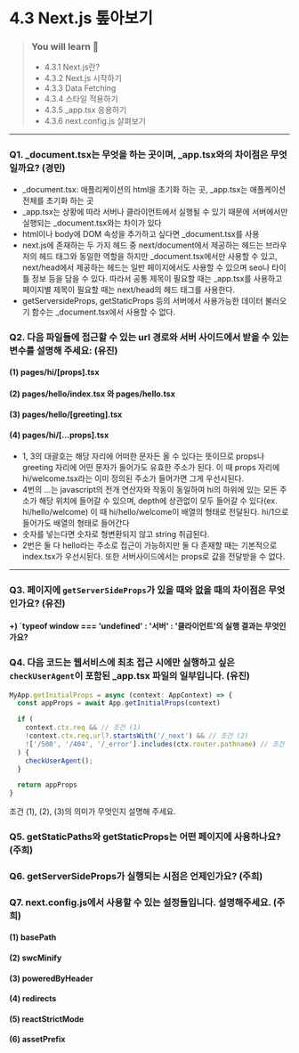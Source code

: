 # 4.3 Next.js 톺아보기

> ### You will learn 📝
>- 4.3.1 Next.js란?
>- 4.3.2 Next.js 시작하기
>- 4.3.3 Data Fetching
>- 4.3.4 스타일 적용하기
>- 4.3.5 _app.tsx 응용하기
>- 4.3.6 next.config.js 살펴보기

---

### Q1. _document.tsx는 무엇을 하는 곳이며, _app.tsx와의 차이점은 무엇일까요? (경민)
- _document.tsx: 애플리케이션의 html을 초기화 하는 곳, _app.tsx는 애플케이션 전체를 초기화 하는 곳
- _app.tsx는 상황에 따라 서버나 클라이언트에서 실행될 수 있기 때문에 서버에서만 실행되는 _document.tsx와는 차이가 있다
- html이나 body에 DOM 속성을 추가하고 싶다면 _document.tsx를 사용
- next.js에 존재하는 두 가지 헤드 중 next/document에서 제공하는 헤드는 브라우저의 헤드 태그와 동일한 역할을 하지만 _document.tsx에서만 사용할 수 있고, next/head에서 제공하는 헤드는 일반 페이지에서도 사용할 수 있으며 seo나 타이틀 정보 등을 담을 수 있다. 따라서 공통 제목이 필요할 때는 _app.tsx를 사용하고 페이지별 제목이 필요할 때는 next/head의 헤드 태그를 사용한다.
- getServersideProps, getStaticProps 등의 서버에서 사용가능한 데이터 불러오기 함수는 _document.tsx에서 사용할 수 없다.

### Q2. 다음 파일들에 접근할 수 있는 url 경로와 서버 사이드에서 받을 수 있는 변수를 설명해 주세요: (유진)
#### (1) pages/hi/[props].tsx
#### (2) pages/hello/index.tsx 와 pages/hello.tsx
#### (3) pages/hello/[greeting].tsx
#### (4) pages/hi/[...props].tsx

- 1, 3의 대괄호는 해당 자리에 어떠한 문자든 올 수 있다는 뜻이므로 props나 greeting 자리에 어떤 문자가 들어가도 유효한 주소가 된다. 이 때 props 자리에 hi/welcome.tsx라는 이미 정의된 주소가 들어가면 그게 우선시된다. 
- 4번의 ...는 javascript의 전개 연산자와 작동이 동일하여 hi의 하위에 있는 모든 주소가 해당 위치에 들어갈 수 있으며, depth에 상관없이 모두 들어갈 수 있다(ex. hi/hello/welcome) 이 때 hi/hello/welcome이 배열의 형태로 전달된다. hi/1으로 들어가도 배열의 형태로 들어간다
- 숫자를 넣는다면 숫자로 형변환되지 않고 string 취급된다.
- 2번은 둘 다 hello라는 주소로 접근이 가능하지만 둘 다 존재할 때는 기본적으로 index.tsx가 우선시된다. 또한 서버사이드에서는 props로 값을 전달받을 수 없다.

---

### Q3. 페이지에 `getServerSideProps`가 있을 때와 없을 때의 차이점은 무엇인가요? (유진)
#### +) `typeof window === 'undefined' : '서버' : '클라이언트'의 실행 결과는 무엇인가요?

### Q4. 다음 코드는 웹서비스에 최초 접근 시에만 실행하고 싶은 `checkUserAgent`이 포함된 _app.tsx 파일의 일부입니다. (유진)
```js
MyApp.getInitialProps = async (context: AppContext) => {
  const appProps = await App.getInitialProps(context)

  if (
    context.ctx.req && // 조건 (1)
    !context.ctx.req.url?.startsWith('/_next') && // 조건 (2)
    !['/500', '/404', '/_error'].includes(ctx.router.pathname) // 조건 (3)
  ) {
    checkUserAgent();
  }

  return appProps
}
```
조건 (1), (2), (3)의 의미가 무엇인지 설명해 주세요.

### Q5. getStaticPaths와 getStaticProps는 어떤 페이지에 사용하나요? (주희)

### Q6. getServerSideProps가 실행되는 시점은 언제인가요? (주희)

### Q7. next.config.js에서 사용할 수 있는 설정들입니다. 설명해주세요. (주희)
#### (1) basePath
#### (2) swcMinify
#### (3) poweredByHeader
#### (4) redirects
#### (5) reactStrictMode
#### (6) assetPrefix
